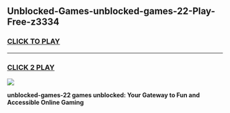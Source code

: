 
## Unblocked-Games-unblocked-games-22-Play-Free-z3334
<h3>
<a href="https://premium76.site?title=unblocked-games-22&ref=21A">CLICK TO PLAY</a></h3>
<hr>

<h3>
<a href="https://premium76.site?title=unblocked-games-22&ref=21A">CLICK 2 PLAY</a>
  
</h3>

<a href="https://premium76.site?title=unblocked-games-22&ref=21A"><img src="https://clearcache.store/games.png"></a>


**unblocked-games-22 games unblocked: Your Gateway to Fun and Accessible Online Gaming**
